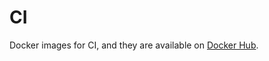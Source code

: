 # CI

Docker images for CI, and they are available on [Docker Hub](https://hub.docker.com/u/hattya).
